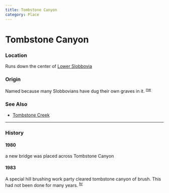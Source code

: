 ```yaml
---
title: Tombstone Canyon
category: Place
---
```

# Tombstone Canyon
### Location

Runs down the center of [Lower Slobbovia](Lower-Slobbovia)

### Origin

Named because many Slobbovians have dug their own graves in it. <sup>[nw][]</sup>

### See Also
- [Tombstone Creek](Tombstone-Creek)

---
### History

#### 1980

a new bridge was placed across Tombstone Canyon

#### 1983

A special hill brushing work party cleared tombstone canyon of brush. This had not been done for many years. <sup>[hr][]</sup>


[hr]: History-Reports "Meany History Reports, by Idona Kellogg"
[nw]: Names-Walt "Meany Names by Walter Little, 1984"
